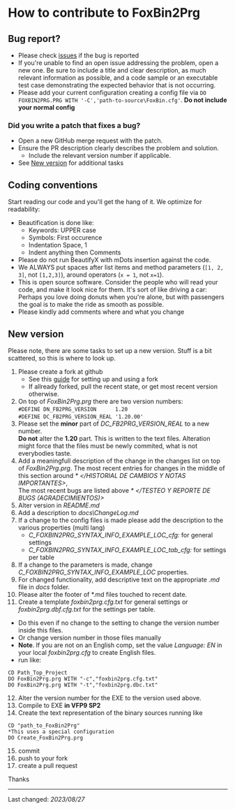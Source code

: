 # How to contribute to FoxBin2Prg

## Bug report?
- Please check  [issues](https://github.com/fdbozzo/foxbin2prg/issues) if the bug is reported
- If you're unable to find an open issue addressing the problem, open a new one. Be sure to include a title and clear description, as much relevant information as possible, and a code sample or an executable test case demonstrating the expected behavior that is not occurring.
- Please add your current configuration creating a config file via `DO FOXBIN2PRG.PRG WITH '-C','path-to-source\FoxBin.cfg'`. **Do not include your normal config**

### Did you write a patch that fixes a bug?
- Open a new GitHub merge request with the patch.
- Ensure the PR description clearly describes the problem and solution.
  - Include the relevant version number if applicable.
- See [New version](#new-version) for additional tasks

## Coding conventions

Start reading our code and you'll get the hang of it. We optimize for readability:

- Beautification is done like:
  - Keywords: UPPER case 
  - Symbols: First occurence
  - Indentation Space, 1
  - Indent anything then Comments
- Please do not run BeautifyX with mDots insertion against the code. 
- We ALWAYS put spaces after list items and method parameters (`[1, 2, 3]`, not `[1,2,3]`), around operators (`x = 1`, not `x=1`).
- This is open source software. Consider the people who will read your code, and make it look nice for them. It's sort of like driving a car: Perhaps you love doing donuts when you're alone, but with passengers the goal is to make the ride as smooth as possible.
- Please kindly add comments where and what you change

## New version
Please note, there are some tasks to set up a new version.
Stuff is a bit scattered, so this is where to look up.
1. Please create a fork at github
   - See this [guide](https://www.dataschool.io/how-to-contribute-on-github/) for setting up and using a fork
   - If allready forked, pull the recent state, or get most recent version otherwise.
2. On top of _FoxBin2Prg.prg_ there are two version numbers:   
`#DEFINE DN_FB2PRG_VERSION      1.20`    
`#DEFINE DC_FB2PRG_VERSION_REAL '1.20.00'`
3. Please set the **minor** part of _DC_FB2PRG_VERSION_REAL_ to a new number.   
   **Do not** alter the **1.20** part. This is written to the text files.
   Alteration might force that the files must be newly commited, what is not everybodies taste.
4. Add a meaningfull description of the change in the changes list on top of _FoxBin2Prg.prg_.
   The most recent entries for changes in the middle of this section around _* </HISTORIAL DE CAMBIOS Y NOTAS IMPORTANTES>_,   
   The most recent bugs are listed above _* </TESTEO Y REPORTE DE BUGS (AGRADECIMIENTOS)>_
5. Alter version in _README.md_
6. Add a description to _docs\ChangeLog.md_
7. If a change to the config files is made please add the description to the various properties (multi lang)
   - _C_FOXBIN2PRG_SYNTAX_INFO_EXAMPLE_LOC_cfg:_ for general settings
   - _C_FOXBIN2PRG_SYNTAX_INFO_EXAMPLE_LOC_tab_cfg:_ for settings per table
8. If a change to the parameters is made, change _C_FOXBIN2PRG_SYNTAX_INFO_EXAMPLE_LOC_ properties.
9. For changed functionality, add descriptive text on the appropriate _.md_ file in _docs_ folder.
10. Please alter the footer of \*.md files touched to recent date.
11. Create a template _foxbin2prg.cfg.txt_ for general settings or _foxbin2prg.dbf.cfg.txt_ for the settings per table.
   - Do this even if no change to the setting to change the version number inside this files.
   - Or change version number in those files manually
   - **Note**. If you are not on an English comp, set the value _Language: EN_ in your local _foxbin2prg.cfg_ to create English files.
   - run like:
   ```
   CD Path_Top_Project
   DO FoxBin2Prg.prg WITH "-c","foxbin2prg.cfg.txt"
   DO FoxBin2Prg.prg WITH "-t","foxbin2prg.dbc.txt"
   ```
12. Alter the version number for the EXE to the version used above.
13. Compile to EXE **in VFP9 SP2**
14. Create the text representation of the binary sources running like
```
CD "path_to_FoxBin2Prg"
*This uses a special configuration
DO Create_FoxBin2Prg.prg
```
15. commit
16. push to your fork
17. create a pull request

Thanks

----
Last changed: _2023/08/27_
